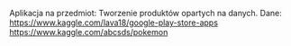 Aplikacja na przedmiot: Tworzenie produktów opartych na danych.
Dane:
https://www.kaggle.com/lava18/google-play-store-apps
https://www.kaggle.com/abcsds/pokemon
